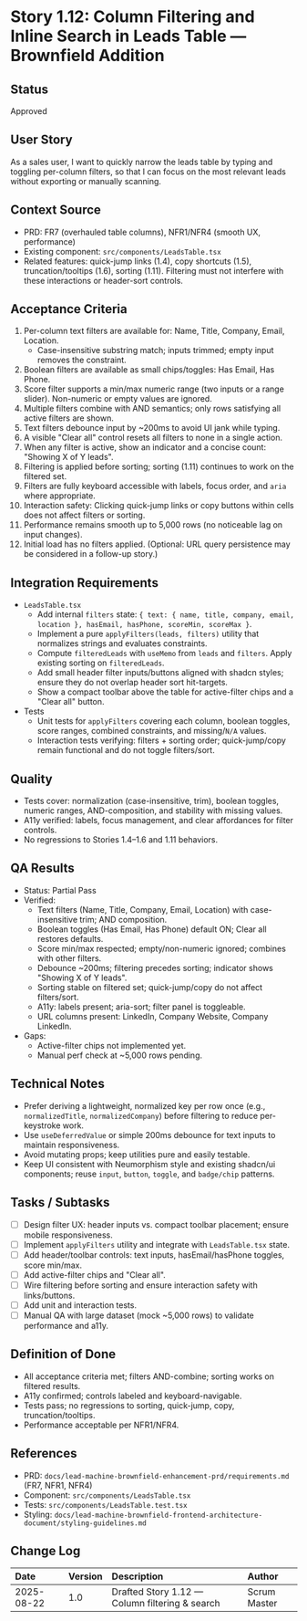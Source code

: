 # Story 1.12: Column Filtering and Inline Search in Leads Table — Brownfield Addition

## Status

Approved

## User Story

As a sales user,
I want to quickly narrow the leads table by typing and toggling per-column filters,
so that I can focus on the most relevant leads without exporting or manually scanning.

## Context Source

- PRD: FR7 (overhauled table columns), NFR1/NFR4 (smooth UX, performance)
- Existing component: `src/components/LeadsTable.tsx`
- Related features: quick-jump links (1.4), copy shortcuts (1.5), truncation/tooltips (1.6), sorting (1.11). Filtering must not interfere with these interactions or header-sort controls.

## Acceptance Criteria

1. Per-column text filters are available for: Name, Title, Company, Email, Location.
   - Case-insensitive substring match; inputs trimmed; empty input removes the constraint.
2. Boolean filters are available as small chips/toggles: Has Email, Has Phone.
3. Score filter supports a min/max numeric range (two inputs or a range slider). Non-numeric or empty values are ignored.
4. Multiple filters combine with AND semantics; only rows satisfying all active filters are shown.
5. Text filters debounce input by ~200ms to avoid UI jank while typing.
6. A visible "Clear all" control resets all filters to none in a single action.
7. When any filter is active, show an indicator and a concise count: "Showing X of Y leads".
8. Filtering is applied before sorting; sorting (1.11) continues to work on the filtered set.
9. Filters are fully keyboard accessible with labels, focus order, and `aria` where appropriate.
10. Interaction safety: Clicking quick-jump links or copy buttons within cells does not affect filters or sorting.
11. Performance remains smooth up to 5,000 rows (no noticeable lag on input changes).
12. Initial load has no filters applied. (Optional: URL query persistence may be considered in a follow-up story.)

## Integration Requirements

- `LeadsTable.tsx`
  - Add internal `filters` state: `{ text: { name, title, company, email, location }, hasEmail, hasPhone, scoreMin, scoreMax }`.
  - Implement a pure `applyFilters(leads, filters)` utility that normalizes strings and evaluates constraints.
  - Compute `filteredLeads` with `useMemo` from `leads` and `filters`. Apply existing sorting on `filteredLeads`.
  - Add small header filter inputs/buttons aligned with shadcn styles; ensure they do not overlap header sort hit-targets.
  - Show a compact toolbar above the table for active-filter chips and a "Clear all" button.
- Tests
  - Unit tests for `applyFilters` covering each column, boolean toggles, score ranges, combined constraints, and missing/`N/A` values.
  - Interaction tests verifying: filters + sorting order; quick-jump/copy remain functional and do not toggle filters/sort.

## Quality

- Tests cover: normalization (case-insensitive, trim), boolean toggles, numeric ranges, AND-composition, and stability with missing values.
- A11y verified: labels, focus management, and clear affordances for filter controls.
- No regressions to Stories 1.4–1.6 and 1.11 behaviors.

## QA Results

- Status: Partial Pass
- Verified:
  - Text filters (Name, Title, Company, Email, Location) with case-insensitive trim; AND composition.
  - Boolean toggles (Has Email, Has Phone) default ON; Clear all restores defaults.
  - Score min/max respected; empty/non-numeric ignored; combines with other filters.
  - Debounce ~200ms; filtering precedes sorting; indicator shows "Showing X of Y leads".
  - Sorting stable on filtered set; quick-jump/copy do not affect filters/sort.
  - A11y: labels present; aria-sort; filter panel is toggleable.
  - URL columns present: LinkedIn, Company Website, Company LinkedIn.
- Gaps:
  - Active-filter chips not implemented yet.
  - Manual perf check at ~5,000 rows pending.

## Technical Notes

- Prefer deriving a lightweight, normalized key per row once (e.g., `normalizedTitle`, `normalizedCompany`) before filtering to reduce per-keystroke work.
- Use `useDeferredValue` or simple 200ms debounce for text inputs to maintain responsiveness.
- Avoid mutating props; keep utilities pure and easily testable.
- Keep UI consistent with Neumorphism style and existing shadcn/ui components; reuse `input`, `button`, `toggle`, and `badge/chip` patterns.

## Tasks / Subtasks

- [ ] Design filter UX: header inputs vs. compact toolbar placement; ensure mobile responsiveness.
- [ ] Implement `applyFilters` utility and integrate with `LeadsTable.tsx` state.
- [ ] Add header/toolbar controls: text inputs, hasEmail/hasPhone toggles, score min/max.
- [ ] Add active-filter chips and "Clear all".
- [ ] Wire filtering before sorting and ensure interaction safety with links/buttons.
- [ ] Add unit and interaction tests.
- [ ] Manual QA with large dataset (mock ~5,000 rows) to validate performance and a11y.

## Definition of Done

- All acceptance criteria met; filters AND-combine; sorting works on filtered results.
- A11y confirmed; controls labeled and keyboard-navigable.
- Tests pass; no regressions to sorting, quick-jump, copy, truncation/tooltips.
- Performance acceptable per NFR1/NFR4.

## References

- PRD: `docs/lead-machine-brownfield-enhancement-prd/requirements.md` (FR7, NFR1, NFR4)
- Component: `src/components/LeadsTable.tsx`
- Tests: `src/components/LeadsTable.test.tsx`
- Styling: `docs/lead-machine-brownfield-frontend-architecture-document/styling-guidelines.md`

## Change Log

| Date | Version | Description | Author |
| :--- | :--- | :--- | :--- |
| 2025-08-22 | 1.0 | Drafted Story 1.12 — Column filtering & search | Scrum Master |
